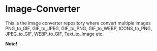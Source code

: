# Image-Converter
This is the image converter repository where convert multiple images PNG_to_GIF, GIF_to_JPEG, GIF_to_PNG, GIF_to_WEBP, ICONS_to_PNG, JPEG_to_GIF, WEBP_to_GIF, Text_to_Image etc. 

<strong>Note!</strong>